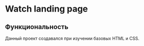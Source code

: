 # Watch landing page

## Функциональность 
Данный проект создавался при изучении базовых HTML и CSS. 
